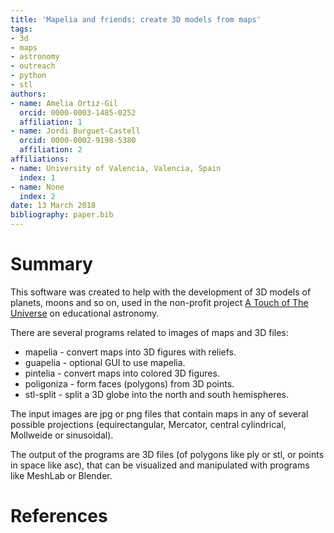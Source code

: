 ```yaml
---
title: 'Mapelia and friends: create 3D models from maps'
tags:
- 3d
- maps
- astronomy
- outreach
- python
- stl
authors:
- name: Amelia Ortiz-Gil
  orcid: 0000-0003-1485-0252
  affiliation: 1
- name: Jordi Burguet-Castell
  orcid: 0000-0002-9198-5380
  affiliation: 2
affiliations:
- name: University of Valencia, Valencia, Spain
  index: 1
- name: None
  index: 2
date: 13 March 2018
bibliography: paper.bib
---
```


# Summary

This software was created to help with the development of 3D models of
planets, moons and so on, used in the non-profit project [A Touch of
The Universe](https://astrokit.uv.es/) on educational astronomy.

There are several programs related to images of maps and 3D files:

- mapelia - convert maps into 3D figures with reliefs.
- guapelia - optional GUI to use mapelia.
- pintelia - convert maps into colored 3D figures.
- poligoniza - form faces (polygons) from 3D points.
- stl-split - split a 3D globe into the north and south hemispheres.

The input images are jpg or png files that contain maps in any of
several possible projections (equirectangular, Mercator, central
cylindrical, Mollweide or sinusoidal).

The output of the programs are 3D files (of polygons like ply or stl,
or points in space like asc), that can be visualized and manipulated
with programs like MeshLab or Blender.

# References

